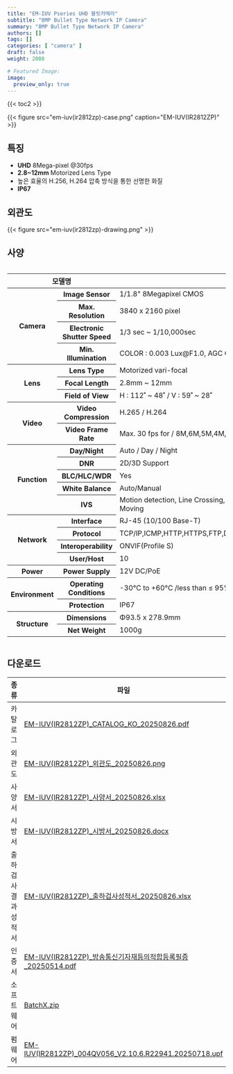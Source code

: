 ```yaml
---
title: "EM-IUV Pseries UHD 블릿카메라"
subtitle: "8MP Bullet Type Network IP Camera"
summary: "8MP Bullet Type Network IP Camera"
authors: []
tags: []
categories: [ "camera" ]
draft: false
weight: 2008

# Featured Image:
image:
  preview_only: true
---
```


{{< toc2 >}}

<div class="container">
<div class="row justify-content-center align-items-center">
<div class="col-sm-6">

{{< figure src="em-iuv(ir2812zp)-case.png" caption="EM-IUV(IR2812ZP)" >}}

</div>
</div>
</div>

<div class="container">
<div class="row justify-content-center">
<div class="col-sm-6 pl-0">

## 특징

- **UHD** 8Mega-pixel @30fps
- **2.8~12mm** Motorized Lens Type
- 높은 효율의 H.256, H.264 압축 방식을 통한 선명한 화질
- **IP67**


</div>
<div class="col-sm-6 pl-0">

## 외관도

{{< figure src="em-iuv(ir2812zp)-drawing.png" >}}

</div>
</div>
</div>

## 사양

<div style="overflow-x: auto">
<table class="spec">
<thead>
<tr>
<th colspan="2">모델명</th>
<th>EM-IUV(IR2812ZP)</th>
</tr>
</thead>
<tbody>
<tr>
<th rowspan="4">Camera</th>
<th>Image Sensor</th>
<td colspan="2">1/1.8" 8Megapixel CMOS</td>
</tr>
<tr>
<th>Max. Resolution</th>
<td colspan="2">3840 x 2160 pixel</td>
</tr>
<tr>
<th>Electronic Shutter Speed</th>
<td colspan="2">1/3 sec ~ 1/10,000sec</td>
</tr>
<tr>
<th>Min. Illumination</th>
<td colspan="2">COLOR : 0.003 Lux@F1.0, AGC ON ,B/W : 0 Lux with light</td>
</tr>
<tr>
<th rowspan="3">Lens</th>
<th>Lens Type</th>
<td colspan="2">Motorized vari-focal</td>
</tr>
<tr>
<th>Focal Length</th>
<td>2.8mm ~ 12mm</td>
</tr>
<tr>
<th>Field of View</th>
<td>H : 112˚ ~ 48˚ / V : 59˚ ~ 28˚</td>
</tr>
<tr>
<th rowspan="2">Video</th>
<th>Video Compression</th>
<td colspan="2">H.265 / H.264</td>
</tr>
<tr>
<th>Video Frame Rate</th>
<td colspan="2">Max. 30 fps for / 8M,6M,5M,4M,1080P,720P,D1,CIF</td>
</tr>
<th rowspan="5">Function</th>
<th>Day/Night</th>
<td colspan="2">Auto / Day / Night</td>
</tr>
<tr>
<th>DNR</th>
<td colspan="2">2D/3D Support</td>
</tr>
<tr>
<th>BLC/HLC/WDR</th>
<td colspan="2">Yes</td>
</tr>
<tr>
<th>White Balance</th>
<td colspan="2">Auto/Manual</td>
</tr>
<tr>
<th>IVS</th>
<td colspan="2">Motion detection, Line Crossing, Area Intrusion, Region Entrance, Region Exiting, Fast Moving</td>
</tr>
<th rowspan="4">Network</th>
<th>Interface</th>
<td colspan="2">RJ-45 (10/100 Base-T)</td>
</tr>
<tr>
<th>Protocol</th>
<td colspan="2">TCP/IP,ICMP,HTTP,HTTPS,FTP,DHCP,DNS,DDNS,RTP,RTSP,RTCP,NTP,IGMP,UPnP,SMTP</td>
</tr>
<tr>
<th>Interoperability</th>
<td colspan="2">ONVIF(Profile S)</td>
</tr>
<tr>
<th>User/Host</th>
<td colspan="2">10</td>
</tr>
<th>Power</th>
<th>Power Supply</th>
<td colspan="2">12V DC/PoE</td>
</tr>
<th rowspan="2">Environment</th>
<th>Operating Conditions</th>
<td colspan="2">-30°C to +60°C /less than ≤ 95% RH</td>
</tr>
<tr>
<th>Protection</th>
<td colspan="2">IP67</td>
</tr>
<th rowspan="2">Structure</th>
<th>Dimensions</th>
<td colspan="2">Φ93.5 x 278.9mm</td>
</tr>
<tr>
<th>Net Weight</th>
<td colspan="2">1000g</td>
</tr>
</tbody>
</table>
</div>

## 다운로드

종류 | 파일
---- | ----
카탈로그 | [EM-IUV(IR2812ZP)_CATALOG_KO_20250826.pdf](https://www.emstone.com/data/sales/ko/EM-IUV(IR2812ZP)_CATALOG_KO_20250826.pdf)
외관도 | [EM-IUV(IR2812ZP)_외관도_20250826.png](https://www.emstone.com/data/sales/ko/EM-IUV(IR2812ZP)_외관도_20250826.png)
사양서 | [EM-IUV(IR2812ZP)_사양서_20250826.xlsx](https://www.emstone.com/data/sales/ko/EM-IUV(IR2812ZP)_사양서_20250826.xlsx)
시방서 | [EM-IUV(IR2812ZP)_시방서_20250826.docx](https://www.emstone.com/data/sales/ko/EM-IUV(IR2812ZP)_시방서_20250826.docx)
출하검사 결과 성적서 | [EM-IUV(IR2812ZP)_출하검사성적서_20250826.xlsx](https://www.emstone.com/data/sales/ko/EM-IUV(IR2812ZP)_출하검사성적서_20250826.xlsx)
인증서 | [EM-IUV(IR2812ZP)_방송통신기자재등의적합등록필증_20250514.pdf](https://www.emstone.com/data/sales/ko/EM-IUV(IR2812ZP)_방송통신기자재등의적합등록필증_20250514.pdf)
소프트웨어 | [BatchX.zip](https://www.emstone.com/data/sales/ko/BatchX.zip)
펌웨어 | [EM-IUV(IR2812ZP)_004QV056_V2.10.6.R22941.20250718.upf](https://www.emstone.com/data/sales/ko/EM-IUV(IR2812ZP)_004QV056_V2.10.6.R22941.20250718.upf)
